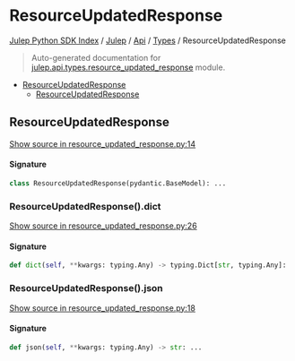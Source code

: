 # ResourceUpdatedResponse

[Julep Python SDK Index](../../../README.md#julep-python-sdk-index) / [Julep](../../index.md#julep) / [Api](../index.md#api) / [Types](./index.md#types) / ResourceUpdatedResponse

> Auto-generated documentation for [julep.api.types.resource_updated_response](../../../../../../../julep/api/types/resource_updated_response.py) module.

- [ResourceUpdatedResponse](#resourceupdatedresponse)
  - [ResourceUpdatedResponse](#resourceupdatedresponse-1)

## ResourceUpdatedResponse

[Show source in resource_updated_response.py:14](../../../../../../../julep/api/types/resource_updated_response.py#L14)

#### Signature

```python
class ResourceUpdatedResponse(pydantic.BaseModel): ...
```

### ResourceUpdatedResponse().dict

[Show source in resource_updated_response.py:26](../../../../../../../julep/api/types/resource_updated_response.py#L26)

#### Signature

```python
def dict(self, **kwargs: typing.Any) -> typing.Dict[str, typing.Any]: ...
```

### ResourceUpdatedResponse().json

[Show source in resource_updated_response.py:18](../../../../../../../julep/api/types/resource_updated_response.py#L18)

#### Signature

```python
def json(self, **kwargs: typing.Any) -> str: ...
```